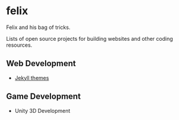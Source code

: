 # felix
Felix and his bag of tricks.

Lists of open source projects for building websites and other coding resources.

## Web Development
- [Jekyll themes](jekyll-themes.md)

## Game Development
- Unity 3D Development
